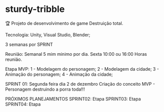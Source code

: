 # sturdy-tribble
🏆 Projeto de desenvolvimento de game Destruição total.


Tecnologia: Unity, Visual Studio, Blender;

3 semanas por SPRINT

Reunião:
Semanal 5 mim minimo por dia.
Sexta 10:00 ou 16:00 Horas reunião.

Etapa MVP:
1 - Modelagem do personagem;
2 - Modelagem da cidade;
3 - Animação do personagem;
4 - Animação da cidade;


SPRINT 01:
Segunda feira dia 2 de dezembro
Criação do conceito
MVP - Personagem destruindo a porra toda!!!


PRÓXIMOS PLANEJAMENTOS
SPRINT02:
	Etapa 
SPRINT03:
	Etapa 
SPRINT04:
	Etapa 
